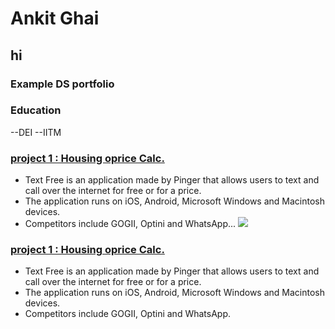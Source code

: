# Ankit Ghai
## hi
### Example DS portfolio
### Education
--DEI
--IITM

### [project 1 : Housing oprice Calc.](www.wwe.com)
- Text Free is an application made by Pinger that allows users to text and call over the internet for free or for a price.
- The application runs on iOS, Android, Microsoft Windows and Macintosh devices.
- Competitors include GOGII, Optini and WhatsApp...
![](/)

### [project 1 : Housing oprice Calc.](www.iitm.ac.in)
- Text Free is an application made by Pinger that allows users to text and call over the internet for free or for a price.
- The application runs on iOS, Android, Microsoft Windows and Macintosh devices.
- Competitors include GOGII, Optini and WhatsApp.
